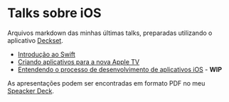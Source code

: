 # Talks sobre iOS

Arquivos markdown das minhas últimas talks, preparadas utilizando o aplicativo [Deckset](http://decksetapp.com/).

* [Introdução ao Swift](https://github.com/salmojunior/talks/blob/master/markdowns/IntroSwift-CocoaHeadsBH.md)
* [Criando aplicativos para a nova Apple TV](https://github.com/salmojunior/talks/blob/master/markdowns/AppleTV-DigitalDay.md) 
* [Entendendo o processo de desenvolvimento de aplicativos iOS](https://github.com/salmojunior/talks/blob/master/markdowns/Desenv_iOS_UEMG.md) - **WIP**

As apresentações podem ser encontradas em formato PDF no meu [Speacker Deck](https://speakerdeck.com/salmojunior).
